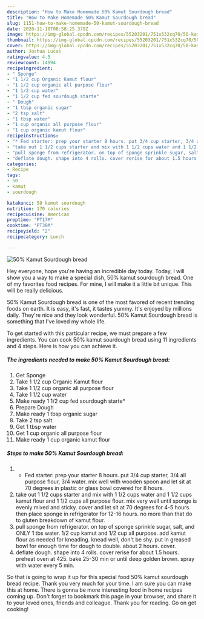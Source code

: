 ```yaml
---
description: "How to Make Homemade 50% Kamut Sourdough bread"
title: "How to Make Homemade 50% Kamut Sourdough bread"
slug: 1151-how-to-make-homemade-50-kamut-sourdough-bread
date: 2020-11-18T08:58:25.379Z
image: https://img-global.cpcdn.com/recipes/55203201/751x532cq70/50-kamut-sourdough-bread-recipe-main-photo.jpg
thumbnail: https://img-global.cpcdn.com/recipes/55203201/751x532cq70/50-kamut-sourdough-bread-recipe-main-photo.jpg
cover: https://img-global.cpcdn.com/recipes/55203201/751x532cq70/50-kamut-sourdough-bread-recipe-main-photo.jpg
author: Joshua Lucas
ratingvalue: 4.5
reviewcount: 14994
recipeingredient:
- " Sponge"
- "1 1/2 cup Organic Kamut flour"
- "1 1/2 cup organic all purpose flour"
- "1 1/2 cup water"
- "1 1/2 cup fed sourdough starte"
- " Dough"
- "1 tbsp organic sugar"
- "2 tsp salt"
- "1 tbsp water"
- "1 cup organic all purpose flour"
- "1 cup organic kamut flour"
recipeinstructions:
- "* Fed starter: prep your starter 8 hours. put 3/4 cup starter, 3/4 all purpose flour, 3/4 water. mix well with wooden spoon and let sit at 70 degrees in plastic or glass bowl covered for 8 hours."
- "take out 1 1/2 cups starter and mix with 1 1/2 cups water and 1 1/2 cups kamut flour and 1 1/2 cups all purpose flour. mix very well until sponge is evenly mixed and sticky. cover and let sit at 70 degrees for 4-5 hours. then place sponge in refrigerator for 12-16 hours. no more than that do to gluten breakdown of kamut flour."
- "pull sponge from refrigerator. on top of sponge sprinkle sugar, salt, and ONLY 1 tbs water. 1/2 cup kamut and 1/2 cup all purpose.  add kamut flour as needed for kneading. knead well, don&#39;t be shy. put in greased bowl for enough time for dough to double. about 2 hours. cover."
- "deflate dough. shape into 4 rolls. cover rerise for about 1.5 hours. preheat oven at 425. bake 25-30 min or until deep golden brown. spray with water every 5 min."
categories:
- Recipe
tags:
- 50
- kamut
- sourdough

katakunci: 50 kamut sourdough 
nutrition: 170 calories
recipecuisine: American
preptime: "PT17M"
cooktime: "PT38M"
recipeyield: "2"
recipecategory: Lunch

---
```



![50% Kamut Sourdough bread](https://img-global.cpcdn.com/recipes/55203201/751x532cq70/50-kamut-sourdough-bread-recipe-main-photo.jpg)

Hey everyone, hope you're having an incredible day today. Today, I will show you a way to make a special dish, 50% kamut sourdough bread. One of my favorites food recipes. For mine, I will make it a little bit unique. This will be really delicious.



50% Kamut Sourdough bread is one of the most favored of recent trending foods on earth. It is easy, it's fast, it tastes yummy. It's enjoyed by millions daily. They're nice and they look wonderful. 50% Kamut Sourdough bread is something that I've loved my whole life.


To get started with this particular recipe, we must prepare a few ingredients. You can cook 50% kamut sourdough bread using 11 ingredients and 4 steps. Here is how you can achieve it.

<!--inarticleads1-->

##### The ingredients needed to make 50% Kamut Sourdough bread:

1. Get  Sponge
1. Take 1 1/2 cup Organic Kamut flour
1. Take 1 1/2 cup organic all purpose flour
1. Take 1 1/2 cup water
1. Make ready 1 1/2 cup fed sourdough starte*
1. Prepare  Dough
1. Make ready 1 tbsp organic sugar
1. Take 2 tsp salt
1. Get 1 tbsp water
1. Get 1 cup organic all purpose flour
1. Make ready 1 cup organic kamut flour




<!--inarticleads2-->

##### Steps to make 50% Kamut Sourdough bread:

1. * Fed starter: prep your starter 8 hours. put 3/4 cup starter, 3/4 all purpose flour, 3/4 water. mix well with wooden spoon and let sit at 70 degrees in plastic or glass bowl covered for 8 hours.
1. take out 1 1/2 cups starter and mix with 1 1/2 cups water and 1 1/2 cups kamut flour and 1 1/2 cups all purpose flour. mix very well until sponge is evenly mixed and sticky. cover and let sit at 70 degrees for 4-5 hours. then place sponge in refrigerator for 12-16 hours. no more than that do to gluten breakdown of kamut flour.
1. pull sponge from refrigerator. on top of sponge sprinkle sugar, salt, and ONLY 1 tbs water. 1/2 cup kamut and 1/2 cup all purpose.  add kamut flour as needed for kneading. knead well, don&#39;t be shy. put in greased bowl for enough time for dough to double. about 2 hours. cover.
1. deflate dough. shape into 4 rolls. cover rerise for about 1.5 hours. preheat oven at 425. bake 25-30 min or until deep golden brown. spray with water every 5 min.




So that is going to wrap it up for this special food 50% kamut sourdough bread recipe. Thank you very much for your time. I am sure you can make this at home. There is gonna be more interesting food in home recipes coming up. Don't forget to bookmark this page in your browser, and share it to your loved ones, friends and colleague. Thank you for reading. Go on get cooking!
